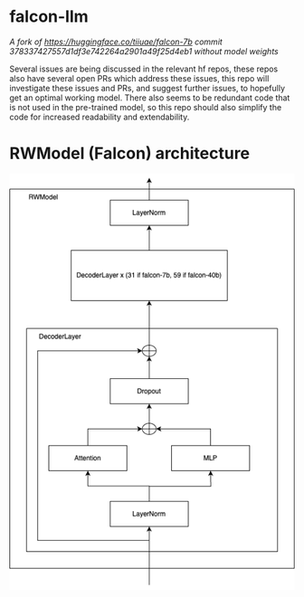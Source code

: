 # falcon-llm

*A fork of https://huggingface.co/tiiuae/falcon-7b commit 378337427557d1df3e742264a2901a49f25d4eb1 without model weights*

Several issues are being discussed in the relevant hf repos, these repos also have several open PRs which address these issues, this repo will investigate these issues and PRs, and suggest further issues, to hopefully get an optimal working model. There also seems to be redundant code that is not used in the pre-trained model, so this repo should also simplify the code for increased readability and extendability. 

# RWModel (Falcon) architecture

![Alt text](./diagrams/RWModel_architecture.png "RWModel/Falcon architecture")